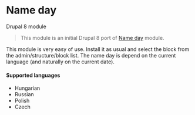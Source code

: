 # Name day

Drupal 8 module

> This module is an initial Drupal 8 port of [Name day](https://www.drupal.org/project/nameday) module.

This module is very easy of use. Install it as usual and select the block from the admin/structure/block list. The name day is depend on the current language (and naturally on the current date).

#### Supported languages
- Hungarian
- Russian
- Polish
- Czech
